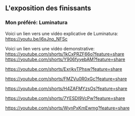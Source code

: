 ## L'exposition des finissants ##
### Mon préféré: Luminatura ###

Voici un lien vers une vidéo explicative de Luminatura: https://youtu.be/i6xJno_NFSc

Voici un lien vers une vidéo demonstrative: https://youtube.com/shorts/1kCxPRZF66o?feature=share
https://youtube.com/shorts/Y906fyyebAM?feature=share




https://youtube.com/shorts/ExrjkvTPhsw?feature=share

https://youtube.com/shorts/FMZVu0R0xGc?feature=share

https://youtube.com/shorts/H4ZAFMYzsOs?feature=share

https://youtube.com/shorts/7YESDI9VcPw?feature=share

https://youtube.com/shorts/WynPxKmEwmg?feature=share

